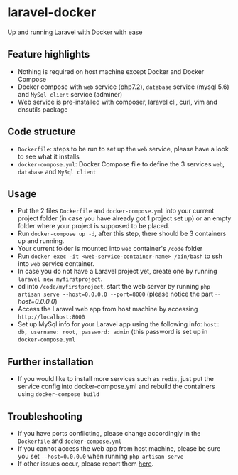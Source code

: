 # laravel-docker
Up and running Laravel with Docker with ease

## Feature highlights
- Nothing is required on host machine except Docker and Docker Compose
- Docker compose with `web` service (php7.2), `database` service (mysql 5.6) and `MySql client` service (adminer)
- Web service is pre-installed with composer, laravel cli, curl, vim and dnsutils package

## Code structure

- `Dockerfile`: steps to be run to set up the `web` service, please have a look to see what it installs
- `docker-compose.yml`: Docker Compose file to define the 3 services `web`, `database` and `MySql client`

## Usage

- Put the 2 files `Dockerfile` and `docker-compose.yml` into your current project folder (in case you have already got 1 project set up) or an empty folder where your project is supposed to be placed.
- Run `docker-compose up -d`, after this step, there should be 3 containers up and running.
- Your current folder is mounted into `web` container's `/code` folder
- Run `docker exec -it <web-service-container-name> /bin/bash` to ssh into `web` service container.
- In case you do not have a Laravel project yet, create one by running `laravel new myfirstproject`.
- cd into `/code/myfirstproject`, start the web server by running `php artisan serve --host=0.0.0.0 --port=8000` (please notice the part *--host=0.0.0.0*)
- Access the Laravel web app from host machine by accessing `http://localhost:8000`
- Set up MySql info for your Laravel app using the following info: `host: db, username: root, password: admin` (this password is set up in `docker-compose.yml`

## Further installation

- If you would like to install more services such as `redis`, just put the service config into docker-compose.yml and rebuild the containers using `docker-compose build`

## Troubleshooting

- If you have ports conflicting, please change accordingly in the `Dockerfile` and `docker-compose.yml`
- If you cannot access the web app from host machine, please be sure you set `--host=0.0.0.0` when running `php artisan serve`
- If other issues occur, please report them [here](https://github.com/vukhuu/laravel-docker/issues).
